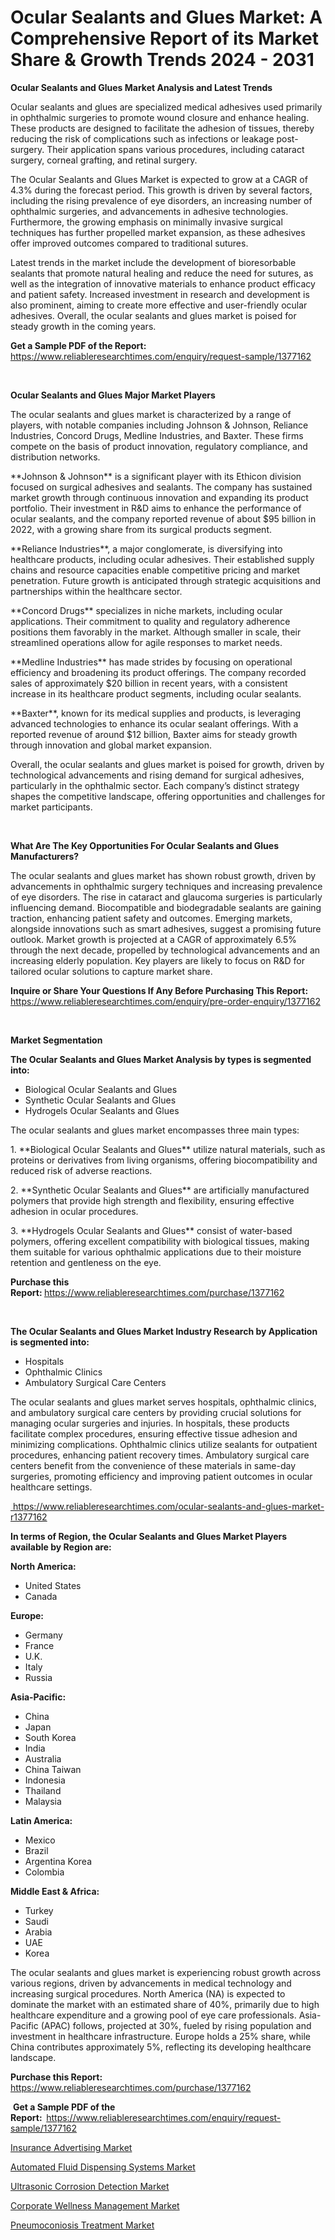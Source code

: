 <p><h1>Ocular Sealants and Glues Market: A Comprehensive Report of its Market Share & Growth Trends 2024 - 2031</h1></p><p><strong>Ocular Sealants and Glues Market Analysis and Latest Trends</strong></p>
<p><p>Ocular sealants and glues are specialized medical adhesives used primarily in ophthalmic surgeries to promote wound closure and enhance healing. These products are designed to facilitate the adhesion of tissues, thereby reducing the risk of complications such as infections or leakage post-surgery. Their application spans various procedures, including cataract surgery, corneal grafting, and retinal surgery.</p><p>The Ocular Sealants and Glues Market is expected to grow at a CAGR of 4.3% during the forecast period. This growth is driven by several factors, including the rising prevalence of eye disorders, an increasing number of ophthalmic surgeries, and advancements in adhesive technologies. Furthermore, the growing emphasis on minimally invasive surgical techniques has further propelled market expansion, as these adhesives offer improved outcomes compared to traditional sutures.</p><p>Latest trends in the market include the development of bioresorbable sealants that promote natural healing and reduce the need for sutures, as well as the integration of innovative materials to enhance product efficacy and patient safety. Increased investment in research and development is also prominent, aiming to create more effective and user-friendly ocular adhesives. Overall, the ocular sealants and glues market is poised for steady growth in the coming years.</p></p>
<p><strong>Get a Sample PDF of the Report:&nbsp;</strong> <a href="https://www.reliableresearchtimes.com/enquiry/request-sample/1377162?utm_campaign=1424&utm_medium=2&utm_source=Github&utm_content=ia&utm_term=23102024&utm_id=ocular-sealants-and-glues">https://www.reliableresearchtimes.com/enquiry/request-sample/1377162</a></p>
<p>&nbsp;</p>
<p><strong>Ocular Sealants and Glues Major Market Players</strong></p>
<p><p>The ocular sealants and glues market is characterized by a range of players, with notable companies including Johnson & Johnson, Reliance Industries, Concord Drugs, Medline Industries, and Baxter. These firms compete on the basis of product innovation, regulatory compliance, and distribution networks.</p><p>**Johnson & Johnson** is a significant player with its Ethicon division focused on surgical adhesives and sealants. The company has sustained market growth through continuous innovation and expanding its product portfolio. Their investment in R&D aims to enhance the performance of ocular sealants, and the company reported revenue of about $95 billion in 2022, with a growing share from its surgical products segment.</p><p>**Reliance Industries**, a major conglomerate, is diversifying into healthcare products, including ocular adhesives. Their established supply chains and resource capacities enable competitive pricing and market penetration. Future growth is anticipated through strategic acquisitions and partnerships within the healthcare sector.</p><p>**Concord Drugs** specializes in niche markets, including ocular applications. Their commitment to quality and regulatory adherence positions them favorably in the market. Although smaller in scale, their streamlined operations allow for agile responses to market needs.</p><p>**Medline Industries** has made strides by focusing on operational efficiency and broadening its product offerings. The company recorded sales of approximately $20 billion in recent years, with a consistent increase in its healthcare product segments, including ocular sealants.</p><p>**Baxter**, known for its medical supplies and products, is leveraging advanced technologies to enhance its ocular sealant offerings. With a reported revenue of around $12 billion, Baxter aims for steady growth through innovation and global market expansion.</p><p>Overall, the ocular sealants and glues market is poised for growth, driven by technological advancements and rising demand for surgical adhesives, particularly in the ophthalmic sector. Each company’s distinct strategy shapes the competitive landscape, offering opportunities and challenges for market participants.</p></p>
<p>&nbsp;</p>
<p><strong>What Are The Key Opportunities For Ocular Sealants and Glues Manufacturers?</strong></p>
<p><p>The ocular sealants and glues market has shown robust growth, driven by advancements in ophthalmic surgery techniques and increasing prevalence of eye disorders. The rise in cataract and glaucoma surgeries is particularly influencing demand. Biocompatible and biodegradable sealants are gaining traction, enhancing patient safety and outcomes. Emerging markets, alongside innovations such as smart adhesives, suggest a promising future outlook. Market growth is projected at a CAGR of approximately 6.5% through the next decade, propelled by technological advancements and an increasing elderly population. Key players are likely to focus on R&D for tailored ocular solutions to capture market share.</p></p>
<p><strong>Inquire or Share Your Questions If Any Before Purchasing This Report:</strong> <a href="https://www.reliableresearchtimes.com/enquiry/pre-order-enquiry/1377162?utm_campaign=1424&utm_medium=2&utm_source=Github&utm_content=ia&utm_term=23102024&utm_id=ocular-sealants-and-glues">https://www.reliableresearchtimes.com/enquiry/pre-order-enquiry/1377162</a></p>
<p>&nbsp;</p>
<p><strong>Market Segmentation</strong></p>
<p><strong>The Ocular Sealants and Glues Market Analysis by types is segmented into:</strong></p>
<p><ul><li>Biological Ocular Sealants and Glues</li><li>Synthetic Ocular Sealants and Glues</li><li>Hydrogels Ocular Sealants and Glues</li></ul></p>
<p><p>The ocular sealants and glues market encompasses three main types: </p><p>1. **Biological Ocular Sealants and Glues** utilize natural materials, such as proteins or derivatives from living organisms, offering biocompatibility and reduced risk of adverse reactions.</p><p>2. **Synthetic Ocular Sealants and Glues** are artificially manufactured polymers that provide high strength and flexibility, ensuring effective adhesion in ocular procedures.</p><p>3. **Hydrogels Ocular Sealants and Glues** consist of water-based polymers, offering excellent compatibility with biological tissues, making them suitable for various ophthalmic applications due to their moisture retention and gentleness on the eye.</p></p>
<p><strong>Purchase this Report:&nbsp;</strong><a href="https://www.reliableresearchtimes.com/purchase/1377162?utm_campaign=1424&utm_medium=2&utm_source=Github&utm_content=ia&utm_term=23102024&utm_id=ocular-sealants-and-glues">https://www.reliableresearchtimes.com/purchase/1377162</a></p>
<p>&nbsp;</p>
<p><strong>The Ocular Sealants and Glues Market Industry Research by Application is segmented into:</strong></p>
<p><ul><li>Hospitals</li><li>Ophthalmic Clinics</li><li>Ambulatory Surgical Care Centers</li></ul></p>
<p><p>The ocular sealants and glues market serves hospitals, ophthalmic clinics, and ambulatory surgical care centers by providing crucial solutions for managing ocular surgeries and injuries. In hospitals, these products facilitate complex procedures, ensuring effective tissue adhesion and minimizing complications. Ophthalmic clinics utilize sealants for outpatient procedures, enhancing patient recovery times. Ambulatory surgical care centers benefit from the convenience of these materials in same-day surgeries, promoting efficiency and improving patient outcomes in ocular healthcare settings.</p></p>
<p><a href="https://www.reliableresearchtimes.com/ocular-sealants-and-glues-market-r1377162?utm_campaign=1424&utm_medium=2&utm_source=Github&utm_content=ia&utm_term=23102024&utm_id=ocular-sealants-and-glues">&nbsp;https://www.reliableresearchtimes.com/ocular-sealants-and-glues-market-r1377162</a></p>
<p><strong>In terms of Region, the Ocular Sealants and Glues Market Players available by Region are:</strong></p>
<p>
    <p> <strong> North America: </strong>
        <ul>
            <li>United States</li>
            <li>Canada</li>
        </ul>
        </p> 
    <p> <strong> Europe: </strong>
        <ul>
            <li>Germany</li>
            <li>France</li>
            <li>U.K.</li>
            <li>Italy</li>
            <li>Russia</li>
        </ul>
        </p> 
    <p> <strong> Asia-Pacific: </strong>
        <ul>
            <li>China</li>
            <li>Japan</li>
            <li>South Korea</li>
            <li>India</li>
            <li>Australia</li>
            <li>China Taiwan</li>
            <li>Indonesia</li>
            <li>Thailand</li>
            <li>Malaysia</li>
        </ul>
        </p> 
    <p> <strong> Latin America: </strong>
        <ul>
            <li>Mexico</li>
            <li>Brazil</li>
            <li>Argentina Korea</li>
            <li>Colombia</li>
        </ul>
        </p> 
    <p> <strong> Middle East & Africa: </strong>
        <ul>
            <li>Turkey</li>
            <li>Saudi</li>
            <li>Arabia</li>
            <li>UAE</li>
            <li>Korea</li>
        </ul>
    </p>
    </p>
<p><p>The ocular sealants and glues market is experiencing robust growth across various regions, driven by advancements in medical technology and increasing surgical procedures. North America (NA) is expected to dominate the market with an estimated share of 40%, primarily due to high healthcare expenditure and a growing pool of eye care professionals. Asia-Pacific (APAC) follows, projected at 30%, fueled by rising population and investment in healthcare infrastructure. Europe holds a 25% share, while China contributes approximately 5%, reflecting its developing healthcare landscape.</p></p>
<p><strong>Purchase this Report: </strong><a href="https://www.reliableresearchtimes.com/purchase/1377162?utm_campaign=1424&utm_medium=2&utm_source=Github&utm_content=ia&utm_term=23102024&utm_id=ocular-sealants-and-glues">https://www.reliableresearchtimes.com/purchase/1377162</a></p>
<p>&nbsp;<strong>Get a Sample PDF of the Report:&nbsp;&nbsp;</strong><a href="https://www.reliableresearchtimes.com/enquiry/request-sample/1377162?utm_campaign=1424&utm_medium=2&utm_source=Github&utm_content=ia&utm_term=23102024&utm_id=ocular-sealants-and-glues">https://www.reliableresearchtimes.com/enquiry/request-sample/1377162</a></p>
<p><strong></strong></p>
<p><p><a href="https://www.linkedin.com/pulse/insurance-advertising-market-revolution-size-share-emerging-qwmtf?utm_campaign=1424&utm_medium=2&utm_source=Github&utm_content=ia&utm_term=23102024&utm_id=ocular-sealants-and-glues">Insurance Advertising Market</a></p><p><a href="https://www.linkedin.com/pulse/exploring-automated-fluid-dispensing-systems-market-dynamics-qka3f?utm_campaign=1424&utm_medium=2&utm_source=Github&utm_content=ia&utm_term=23102024&utm_id=ocular-sealants-and-glues">Automated Fluid Dispensing Systems Market</a></p><p><a href="https://www.linkedin.com/pulse/ultrasonic-corrosion-detection-market-global-trends-forecast-p3hmf?utm_campaign=1424&utm_medium=2&utm_source=Github&utm_content=ia&utm_term=23102024&utm_id=ocular-sealants-and-glues">Ultrasonic Corrosion Detection Market</a></p><p><a href="https://www.linkedin.com/pulse/corporate-wellness-management-market-innovations-trends-comprehensive-qdyvf?utm_campaign=1424&utm_medium=2&utm_source=Github&utm_content=ia&utm_term=23102024&utm_id=ocular-sealants-and-glues">Corporate Wellness Management Market</a></p><p><a href="https://www.linkedin.com/pulse/comprehensive-pneumoconiosis-treatment-market-report-regional-xiqse?utm_campaign=1424&utm_medium=2&utm_source=Github&utm_content=ia&utm_term=23102024&utm_id=ocular-sealants-and-glues">Pneumoconiosis Treatment Market</a></p></p>